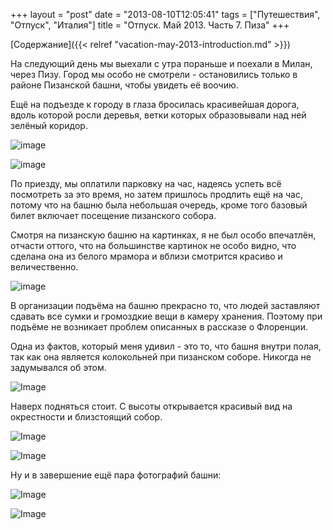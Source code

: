 +++
layout = "post"
date = "2013-08-10T12:05:41"
tags = ["Путешествия", "Отпуск", "Италия"]
title = "Отпуск. Май 2013. Часть 7. Пиза"
+++

[Содержание]({{< relref "vacation-may-2013-introduction.md" >}})

На следующий день мы выехали с утра пораньше и поехали в Милан, через Пизу. Город мы особо не смотрели - остановились только в районе Пизанской башни, чтобы увидеть её воочию.

Ещё на подъезде к городу в глаза бросилась красивейшая дорога, вдоль которой росли деревья, ветки которых образовывали над ней зелёный коридор.

![image](../vacation-may-2013-pisa-1.jpg)

![image](../vacation-may-2013-pisa-2.jpg)

По приезду, мы оплатили парковку на час, надеясь успеть всё посмотреть за это время, но затем пришлось продлить ещё на час, потому что на башню была небольшая очередь, кроме того базовый билет включает посещение пизанского собора.

Смотря на пизанскую башню на картинках, я не был особо впечатлён, отчасти оттого, что на большинстве картинок не особо видно, что сделана она из белого мрамора и вблизи смотрится красиво и величественно.

![image](../vacation-may-2013-pisa-3.jpg)

В организации подъёма на башню прекрасно то, что людей заставляют сдавать все сумки и громоздкие вещи в камеру хранения. Поэтому при подъёме не возникает проблем описанных в рассказе о Флоренции.

Одна из фактов, который меня удивил - это то, что башня внутри полая, так как она является колокольней при пизанском соборе. Никогда не задумывался об этом.

![Image](../vacation-may-2013-pisa-4.jpg)

Наверх подняться стоит. С высоты открывается красивый вид на окрестности и близстоящий собор.

![Image](../vacation-may-2013-pisa-5.jpg)

![Image](../vacation-may-2013-pisa-6.jpg)

Ну и в завершение ещё пара фотографий башни:

![Image](../vacation-may-2013-pisa-7.jpg)

![Image](../vacation-may-2013-pisa-8.jpg)

 
